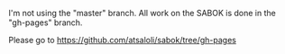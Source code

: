 I'm not using the "master" branch.  All work on the SABOK is done in the "gh-pages" branch.

Please go to https://github.com/atsaloli/sabok/tree/gh-pages
